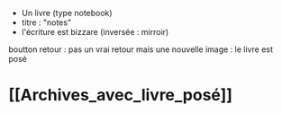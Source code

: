 
- Un livre (type notebook)
- titre : "notes"
- l'écriture est bizzare (inversée : mirroir)

boutton retour : pas un vrai retour mais une nouvelle image : le livre est posé

# [[Archives_avec_livre_posé]]